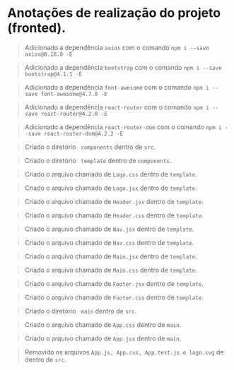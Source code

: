 # Anotações de realização do projeto (fronted).

> Adicionado a dependência ``` axios ``` com o comando
``` npm i --save axios@0.18.0 -E ```

> Adicionado a dependência ``` bootstrap ``` com o comando
``` npm i --save bootstrap@4.1.1 -E ```

> Adicionado a dependência ``` font-awesome ``` com o comando
``` npm i --save font-awesome@4.7.0 -E ```

> Adicionado a dependência ``` react-router ``` com o comando
``` npm i --save react-router@4.2.0 -E ```

> Adicionado a dependência ``` react-router-dom ``` com o comando
``` npm i --save react-router-dom@4.2.2 -E ```


> Criado o diretório ``` components``` dentro de ``` src ```.

> Criado o diretório ``` template``` dentro de ``` components ```.

> Criado o arquivo chamado de ``` Logo.css ``` dentro de ``` template ```.

> Criado o arquivo chamado de ``` Logo.jsx ``` dentro de ``` template ```.

> Criado o arquivo chamado de ``` Header.jsx ``` dentro de ``` template ```.

> Criado o arquivo chamado de ``` Header.css ``` dentro de ``` template ```.

> Criado o arquivo chamado de ``` Nav.jsx ``` dentro de ``` template ```.

> Criado o arquivo chamado de ``` Nav.css ``` dentro de ``` template ```.

> Criado o arquivo chamado de ``` Main.jsx ``` dentro de ``` template ```.

> Criado o arquivo chamado de ``` Main.css ``` dentro de ``` template ```.

> Criado o arquivo chamado de ``` Footer.jsx ``` dentro de ``` template ```.

> Criado o arquivo chamado de ``` Footer.css ``` dentro de ``` template ```.

> Criado o diretório ``` main``` dentro de ``` src ```.

> Criado o arquivo chamado de ``` App.css ``` dentro de ``` main ```.

> Criado o arquivo chamado de ``` App.jsx ``` dentro de ``` main ```.

> Removido os arquivos  ``` App.js, App.css, App.test.js e logo.svg ``` de dentro de ``` src ```.

